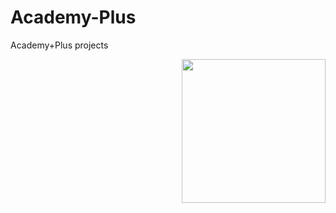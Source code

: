 # Academy-Plus
Academy+Plus projects

<img align="right" height ="230" src="http://www.clickbaituniverse.com/wp-content/uploads/2015/05/Cat-Butt-9.jpg" />
